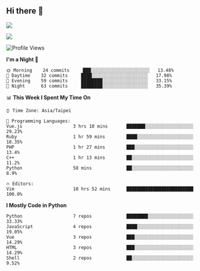 ## Hi there 👋

![](https://github-readme-stats.vercel.app/api?username=CSY54&theme=nord&show_icons=true)

![](https://github-readme-stats.vercel.app/api/top-langs/?username=CSY54&theme=nord&layout=compact&card_width=445)

<!--START_SECTION:waka-->
![Profile Views](http://img.shields.io/badge/Profile%20Views-13-blue)

**I'm a Night 🦉** 

```text
🌞 Morning    24 commits     ███░░░░░░░░░░░░░░░░░░░░░░   13.48% 
🌆 Daytime    32 commits     ████░░░░░░░░░░░░░░░░░░░░░   17.98% 
🌃 Evening    59 commits     ████████░░░░░░░░░░░░░░░░░   33.15% 
🌙 Night      63 commits     ████████░░░░░░░░░░░░░░░░░   35.39%

```


📊 **This Week I Spent My Time On** 

```text
⌚︎ Time Zone: Asia/Taipei

💬 Programming Languages: 
Vue.js                   3 hrs 10 mins       ███████░░░░░░░░░░░░░░░░░░   29.23% 
Ruby                     1 hr 59 mins        ████░░░░░░░░░░░░░░░░░░░░░   18.35% 
PHP                      1 hr 27 mins        ███░░░░░░░░░░░░░░░░░░░░░░   13.4% 
C++                      1 hr 13 mins        ██░░░░░░░░░░░░░░░░░░░░░░░   11.2% 
Python                   58 mins             ██░░░░░░░░░░░░░░░░░░░░░░░   8.9%

🔥 Editors: 
Vim                      10 hrs 52 mins      █████████████████████████   100.0%

```

**I Mostly Code in Python** 

```text
Python                   7 repos             ████████░░░░░░░░░░░░░░░░░   33.33% 
JavaScript               4 repos             ████░░░░░░░░░░░░░░░░░░░░░   19.05% 
Vue                      3 repos             ███░░░░░░░░░░░░░░░░░░░░░░   14.29% 
HTML                     3 repos             ███░░░░░░░░░░░░░░░░░░░░░░   14.29% 
Shell                    2 repos             ██░░░░░░░░░░░░░░░░░░░░░░░   9.52%

```



<!--END_SECTION:waka-->

<!--
**CSY54/CSY54** is a ✨ _special_ ✨ repository because its `README.md` (this file) appears on your GitHub profile.

Here are some ideas to get you started:

- 🔭 I’m currently working on ...
- 🌱 I’m currently learning ...
- 👯 I’m looking to collaborate on ...
- 🤔 I’m looking for help with ...
- 💬 Ask me about ...
- 📫 How to reach me: ...
- 😄 Pronouns: ...
- ⚡ Fun fact: ...
-->
